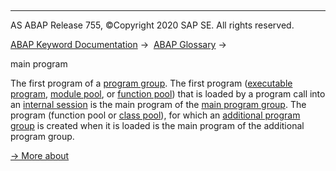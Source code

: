   

* * *

AS ABAP Release 755, ©Copyright 2020 SAP SE. All rights reserved.

[ABAP Keyword Documentation](javascript:call_link\('abenabap.htm'\)) →  [ABAP Glossary](javascript:call_link\('abenabap_glossary.htm'\)) → 

main program

The first program of a [program group](javascript:call_link\('abenprogram_group_glosry.htm'\) "Glossary Entry"). The first program ([executable program](javascript:call_link\('abenexecutable_program_glosry.htm'\) "Glossary Entry"), [module pool](javascript:call_link\('abenmodul_pool_glosry.htm'\) "Glossary Entry"), or [function pool](javascript:call_link\('abenfunction_pool_glosry.htm'\) "Glossary Entry")) that is loaded by a program call into an [internal session](javascript:call_link\('abeninternal_session_glosry.htm'\) "Glossary Entry") is the main program of the [main program group](javascript:call_link\('abenmain_program_group_glosry.htm'\) "Glossary Entry"). The program (function pool or [class pool](javascript:call_link\('abenclass_pool_glosry.htm'\) "Glossary Entry")), for which an [additional program group](javascript:call_link\('abenadditional_prog_group_glosry.htm'\) "Glossary Entry") is created when it is loaded is the main program of the additional program group.

[→ More about](javascript:call_link\('abeninternal_session.htm'\))